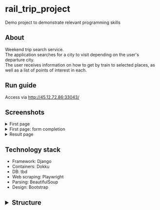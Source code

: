 # rail_trip_project

Demo project to demonstrate relevant programming skills
## About 
Weekend trip search service.   
The application searches for a city to visit depending on the user's departure city.   
The user receives information on how to get by train to selected places, as well as a list of points of interest in each.

## Run guide
Access via http://45.12.72.86:33043/

## Screenshots

<details><summary>First page</summary>     

![First page](/pictures/1.JPG "First page")   
</details>  

<details><summary>First page: form completion</summary>       

![Form completion](/pictures/2.jpg "Form completion")  
</details>
<details><summary>Result page</summary>     

![Result page](/pictures/3.JPG "Result page")   
</details>

## Technology stack
* Framework: Django
* Containers: Dokku
* DB: tbd
* Web scraping: Playwright
* Parsing: BeautifulSoup
* Design: Bootstrap

## <details><summary>Structure</summary>...</details>
